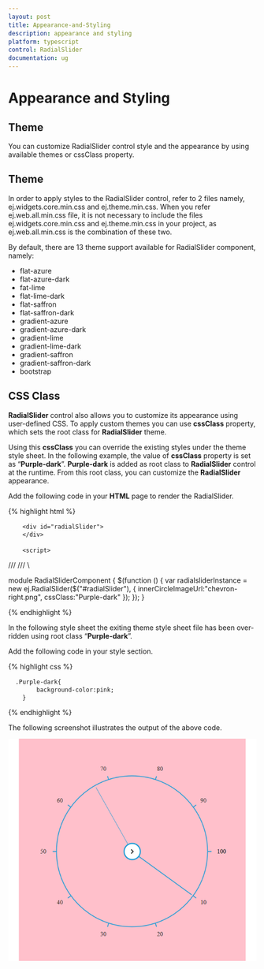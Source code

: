 ```yaml
---
layout: post
title: Appearance-and-Styling
description: appearance and styling
platform: typescript
control: RadialSlider
documentation: ug
---
```


# Appearance and Styling

## Theme

You can customize RadialSlider control style and the appearance by using available themes or cssClass property.

## Theme

In order to apply styles to the RadialSlider control, refer to 2 files namely, ej.widgets.core.min.css and ej.theme.min.css. When you refer ej.web.all.min.css file, it is not necessary to include the files ej.widgets.core.min.css and ej.theme.min.css in your project, as ej.web.all.min.css is the combination of these two. 

By default, there are 13 theme support available for RadialSlider component, namely:

* flat-azure
* flat-azure-dark
* fat-lime
* flat-lime-dark
* flat-saffron
* flat-saffron-dark
* gradient-azure
* gradient-azure-dark
* gradient-lime
* gradient-lime-dark
* gradient-saffron
* gradient-saffron-dark
* bootstrap


## CSS Class

**RadialSlider** control also allows you to customize its appearance using user-defined CSS. To apply custom themes you can use **cssClass** property, which sets the root class for **RadialSlider** theme.

Using this **cssClass** you can override the existing styles under the theme style sheet. In the following example, the value of **cssClass** property is set as “**Purple-dark**”. **Purple-dark** is added as root class to **RadialSlider** control at the runtime. From this root class, you can customize the **RadialSlider** appearance.

Add the following code in your **HTML** page to render the RadialSlider.

{% highlight html %}
   
        <div id="radialSlider">
        </div>

        <script>
 /// <reference path="tsfiles/jquery.d.ts" />
 /// <reference path="tsfiles/ej.web.all.d.ts" />\

module RadialSliderComponent {
    $(function () {
        var radialsliderInstance = new ej.RadialSlider($("#radialSlider"), {
                innerCircleImageUrl:"chevron-right.png",
                cssClass:"Purple-dark"
         });
    });
}
        </script>
    
{% endhighlight %}



In the following style sheet the exiting theme style sheet file has been over-ridden using root class “**Purple-dark**”. 

Add the following code in your style section.

{% highlight css %}
        
      .Purple-dark{
            background-color:pink;
        }

{% endhighlight %}

The following screenshot illustrates the output of the above code.

![](Appearance-and-Styling_images\Appearance-and-Styling_images_img1.png)
